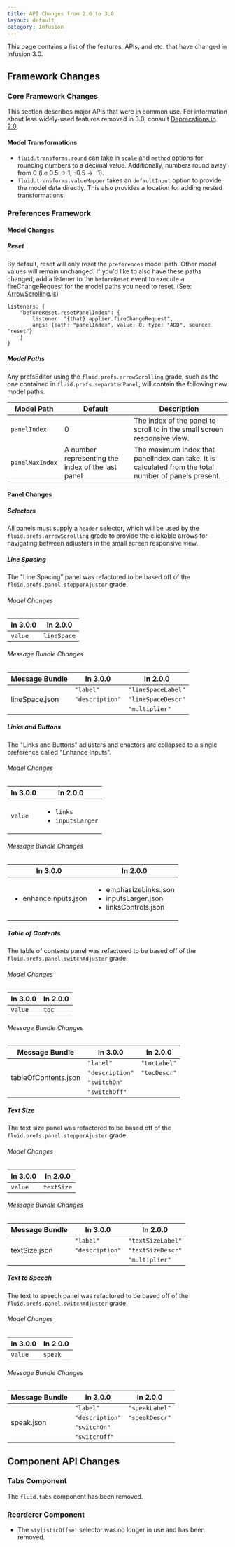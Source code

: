 ```yaml
---
title: API Changes from 2.0 to 3.0
layout: default
category: Infusion
---
```


This page contains a list of the features, APIs, and etc. that have changed in Infusion 3.0.

## Framework Changes

### Core Framework Changes

This section describes major APIs that were in common use. For information about less widely-used features removed in 3.0, consult [Deprecations in 2.0](DeprecatedIn2_0.md).

#### Model Transformations

* `fluid.transforms.round` can take in `scale` and `method` options for rounding numbers to a decimal value. Additionally, numbers round away from 0 (i.e 0.5 -> 1, -0.5 -> -1).
* `fluid.transforms.valueMapper` takes an `defaultInput` option to provide the model data directly. This also provides a location for adding nested transformations.

### Preferences Framework

#### Model Changes

##### Reset

By default, reset will only reset the `preferences` model path. Other model values will remain unchanged. If you'd like to also have these paths changed, add a listener to the `beforeReset` event to execute a fireChangeRequest for the model paths you need to reset. (See: [ArrowScrolling.js](https://github.com/fluid-project/infusion/blob/master/src/framework/preferences/js/ArrowScrolling.js))

```snippet
listeners: {
    "beforeReset.resetPanelIndex": {
        listener: "{that}.applier.fireChangeRequest",
        args: {path: "panelIndex", value: 0, type: "ADD", source: "reset"}
    }
}
```

##### Model Paths

Any prefsEditor using the `fluid.prefs.arrowScrolling` grade, such as the one contained in `fluid.prefs.separatedPanel`, will contain the following new model paths.

<table>
    <thead>
        <tr>
            <th>Model Path</th>
            <th>Default</th>
            <th>Description</th>
        </tr>
    </thead>
    <tbody>
        <tr>
            <td><code>panelIndex</code></td>
            <td>0</td>
            <td>The index of the panel to scroll to in the small screen responsive view.</td>
        </tr>
        <tr>
            <td><code>panelMaxIndex</code></td>
            <td>A number representing the index of the last panel</td>
            <td>The maximum index that panelIndex can take. It is calculated from the total number of panels present.</td>
        </tr>
    </tbody>
</table>

#### Panel Changes

##### Selectors

All panels must supply a `header` selector, which will be used by the `fluid.prefs.arrowScrolling` grade to provide the clickable arrows for navigating between adjusters in the small screen responsive view.

##### Line Spacing

The "Line Spacing" panel was refactored to be based off of the `fluid.prefs.panel.stepperAjuster` grade.

###### Model Changes

<table>
    <thead>
        <tr>
            <th>In 3.0.0</th>
            <th>In 2.0.0</th>
        </tr>
    </thead>
    <tbody>
        <tr>
            <td><code>value</code></td>
            <td><code>lineSpace</code></td>
        </tr>
    </tbody>
</table>

###### Message Bundle Changes

<table>
    <thead>
        <tr>
            <th>Message Bundle</th>
            <th>In 3.0.0</th>
            <th>In 2.0.0</th>
        </tr>
    </thead>
    <tbody>
        <tr>
            <td rowspan="3">lineSpace.json</td>
            <td><code>"label"</code></td>
            <td><code>"lineSpaceLabel"</code></td>
        </tr>
        <tr>
            <td><code>"description"</code></td>
            <td><code>"lineSpaceDescr"</code></td>
        </tr>
        <tr>
            <td></td>
            <td><code>"multiplier"</code></td>
        </tr>
    </tbody>
</table>

##### Links and Buttons

The "Links and Buttons" adjusters and enactors are collapsed to a single preference called "Enhance Inputs".

###### Model Changes

<table>
    <thead>
        <tr>
            <th>In 3.0.0</th>
            <th>In 2.0.0</th>
        </tr>
    </thead>
    <tbody>
        <tr>
            <td><code>value</code></td>
            <td>
                <ul>
                    <li><code>links</code></li>
                    <li><code>inputsLarger</code></li>
                <ul>
            </td>
        </tr>
    </tbody>
</table>

###### Message Bundle Changes

<table>
    <thead>
        <tr>
            <th>In 3.0.0</th>
            <th>In 2.0.0</th>
        </tr>
    </thead>
    <tbody>
        <tr>
            <td>
                <ul>
                    <li>enhanceInputs.json</li>
                </ul>
            </td>
            <td>
                <ul>
                    <li>emphasizeLinks.json</li>
                    <li>inputsLarger.json</li>
                    <li>linksControls.json</li>
                <ul>
            </td>
        </tr>
    </tbody>
</table>

##### Table of Contents

The table of contents panel was refactored to be based off of the `fluid.prefs.panel.switchAdjuster` grade.

###### Model Changes

<table>
    <thead>
        <tr>
            <th>In 3.0.0</th>
            <th>In 2.0.0</th>
        </tr>
    </thead>
    <tbody>
        <tr>
            <td><code>value</code></td>
            <td><code>toc</code></td>
        </tr>
    </tbody>
</table>

###### Message Bundle Changes

<table>
    <thead>
        <tr>
            <th>Message Bundle</th>
            <th>In 3.0.0</th>
            <th>In 2.0.0</th>
        </tr>
    </thead>
    <tbody>
        <tr>
            <td rowspan="4">tableOfContents.json</td>
            <td><code>"label"</code></td>
            <td><code>"tocLabel"</code></td>
        </tr>
        <tr>
            <td><code>"description"</code></td>
            <td><code>"tocDescr"</code></td>
        </tr>
        <tr>
            <td><code>"switchOn"</code></td>
            <td></td>
        </tr>
        <tr>
            <td><code>"switchOff"</code></td>
            <td></td>
        </tr>
    </tbody>
</table>

##### Text Size

The text size panel was refactored to be based off of the `fluid.prefs.panel.stepperAjuster` grade.

###### Model Changes

<table>
    <thead>
        <tr>
            <th>In 3.0.0</th>
            <th>In 2.0.0</th>
        </tr>
    </thead>
    <tbody>
        <tr>
            <td><code>value</code></td>
            <td><code>textSize</code></td>
        </tr>
    </tbody>
</table>

###### Message Bundle Changes

<table>
    <thead>
        <tr>
            <th>Message Bundle</th>
            <th>In 3.0.0</th>
            <th>In 2.0.0</th>
        </tr>
    </thead>
    <tbody>
        <tr>
            <td rowspan="3">textSize.json</td>
            <td><code>"label"</code></td>
            <td><code>"textSizeLabel"</code></td>
        </tr>
        <tr>
            <td><code>"description"</code></td>
            <td><code>"textSizeDescr"</code></td>
        </tr>
        <tr>
            <td></td>
            <td><code>"multiplier"</code></td>
        </tr>
    </tbody>
</table>

##### Text to Speech

The text to speech panel was refactored to be based off of the `fluid.prefs.panel.switchAdjuster` grade.

###### Model Changes

<table>
    <thead>
        <tr>
            <th>In 3.0.0</th>
            <th>In 2.0.0</th>
        </tr>
    </thead>
    <tbody>
        <tr>
            <td><code>value</code></td>
            <td><code>speak</code></td>
        </tr>
    </tbody>
</table>

###### Message Bundle Changes

<table>
    <thead>
        <tr>
            <th>Message Bundle</th>
            <th>In 3.0.0</th>
            <th>In 2.0.0</th>
        </tr>
    </thead>
    <tbody>
        <tr>
            <td rowspan="4">speak.json</td>
            <td><code>"label"</code></td>
            <td><code>"speakLabel"</code></td>
        </tr>
        <tr>
            <td><code>"description"</code></td>
            <td><code>"speakDescr"</code></td>
        </tr>
        <tr>
            <td><code>"switchOn"</code></td>
            <td></td>
        </tr>
        <tr>
            <td><code>"switchOff"</code></td>
            <td></td>
        </tr>
    </tbody>
</table>

## Component API Changes

### Tabs Component

The `fluid.tabs` component has been removed.

### Reorderer Component

* The `stylisticOffset` selector was no longer in use and has been removed.
